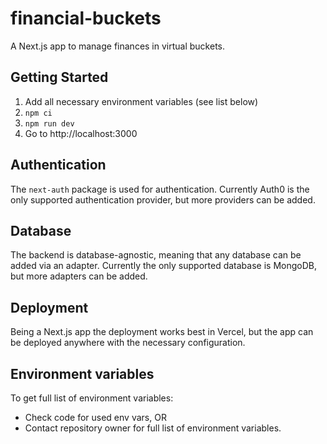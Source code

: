 # financial-buckets

A Next.js app to manage finances in virtual buckets.

## Getting Started

1. Add all necessary environment variables (see list below)
2. `npm ci`
3. `npm run dev`
4. Go to http://localhost:3000

## Authentication
The `next-auth` package is used for authentication.
Currently Auth0 is the only supported authentication provider, but more providers can be added.

## Database
The backend is database-agnostic, meaning that any database can be added via an adapter.
Currently the only supported database is MongoDB, but more adapters can be added.

## Deployment
Being a Next.js app the deployment works best in Vercel, but the app can be deployed anywhere with the necessary configuration.

## Environment variables
To get full list of environment variables:
  - Check code for used env vars, OR
  - Contact repository owner for full list of environment variables.

